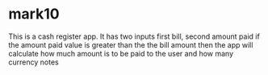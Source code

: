 # mark10
This is a cash register app.
It has two inputs first bill, second amount paid if the amount paid value is greater than the the bill amount then the app will calculate how much amount is to be paid to the user and how many currency notes
